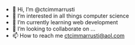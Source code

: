 - 👋 Hi, I’m @ctcimmarrusti
- 👀 I’m interested in all things computer science
- 🌱 I’m currently learning web development
- 💞️ I’m looking to collaborate on ...
- 📫 How to reach me ctcimmarrusti@aol.com


